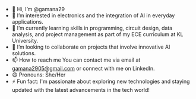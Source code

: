 - 👋 Hi, I’m @gamana29
- 👀 I’m interested in electronics and the integration of AI in everyday applications.
- 🌱 I’m currently learning skills in programming, circuit design, data analysis, and project management as part of my ECE curriculum at KL University.
- 💞️ I’m looking to collaborate on projects that involve innovative AI solutions.
- 📫 How to reach me You can contact me via email at gamana2905@gmail.com or connect with me on LinkedIn.
- 😄 Pronouns: She/Her
- ⚡ Fun fact:  I'm passionate about exploring new technologies and staying updated with the latest advancements in the tech world!

<!---
gamana29/gamana29 is a ✨ special ✨ repository because its `README.md` (this file) appears on your GitHub profile.
You can click the Preview link to take a look at your changes.
--->
